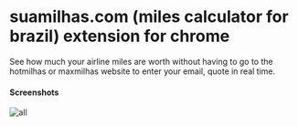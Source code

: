 # suamilhas.com (miles calculator for brazil) extension for chrome

See how much your airline miles are worth without having to go to the hotmilhas or maxmilhas website to enter your email, quote in real time.

#### Screenshots
![all](https://user-images.githubusercontent.com/47501385/214698351-14f12304-6ea1-402a-8e97-216aef937a5f.png)
